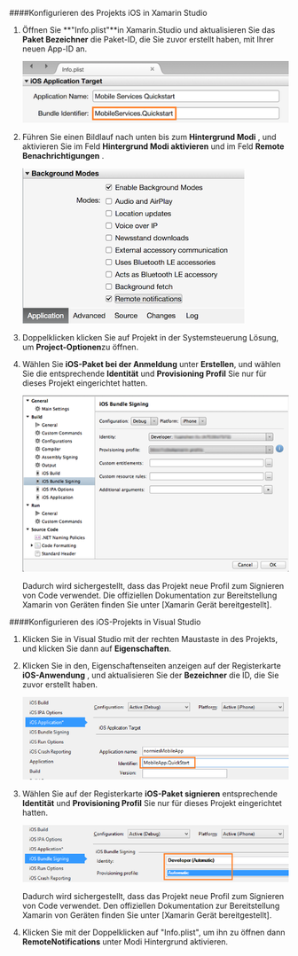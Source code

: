 ####<a name="configuring-the-ios-project-in-xamarin-studio"></a>Konfigurieren des Projekts iOS in Xamarin Studio

1. Öffnen Sie **"Info.plist"**in Xamarin.Studio und aktualisieren Sie das **Paket Bezeichner** die Paket-ID, die Sie zuvor erstellt haben, mit Ihrer neuen App-ID an.

    ![](./media/app-service-mobile-xamarin-ios-configure-project/mobile-services-ios-push-21.png)

2. Führen Sie einen Bildlauf nach unten bis zum **Hintergrund Modi** , und aktivieren Sie im Feld **Hintergrund Modi aktivieren** und im Feld **Remote Benachrichtigungen** . 

    ![](./media/app-service-mobile-xamarin-ios-configure-project/mobile-services-ios-push-22.png)

3. Doppelklicken klicken Sie auf Projekt in der Systemsteuerung Lösung, um **Project-Optionen**zu öffnen.

4.  Wählen Sie **iOS-Paket bei der Anmeldung** unter **Erstellen**, und wählen Sie die entsprechende **Identität** und **Provisioning Profil** Sie nur für dieses Projekt eingerichtet hatten. 

    ![](./media/app-service-mobile-xamarin-ios-configure-project/mobile-services-ios-push-20.png)

    Dadurch wird sichergestellt, dass das Projekt neue Profil zum Signieren von Code verwendet. Die offiziellen Dokumentation zur Bereitstellung Xamarin von Geräten finden Sie unter [Xamarin Gerät bereitgestellt].

####<a name="configuring-the-ios-project-in-visual-studio"></a>Konfigurieren des iOS-Projekts in Visual Studio

1. Klicken Sie in Visual Studio mit der rechten Maustaste in des Projekts, und klicken Sie dann auf **Eigenschaften**.

2. Klicken Sie in den, Eigenschaftenseiten anzeigen auf der Registerkarte **iOS-Anwendung** , und aktualisieren Sie der **Bezeichner** die ID, die Sie zuvor erstellt haben.

    ![](./media/app-service-mobile-xamarin-ios-configure-project/mobile-services-ios-push-23.png)

3. Wählen Sie auf der Registerkarte **iOS-Paket signieren** entsprechende **Identität** und **Provisioning Profil** Sie nur für dieses Projekt eingerichtet hatten. 

    ![](./media/app-service-mobile-xamarin-ios-configure-project/mobile-services-ios-push-24.png)

    Dadurch wird sichergestellt, dass das Projekt neue Profil zum Signieren von Code verwendet. Den offiziellen Dokumentation zur Bereitstellung Xamarin von Geräten finden Sie unter [Xamarin Gerät bereitgestellt].

4. Klicken Sie mit der Doppelklicken auf "Info.plist", um ihn zu öffnen dann **RemoteNotifications** unter Modi Hintergrund aktivieren. 



[Xamarin zur Bereitstellung von Geräten]: http://developer.xamarin.com/guides/ios/getting_started/installation/device_provisioning/
